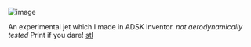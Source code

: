 ![image](https://github.com/user-attachments/assets/eb5e8a41-159b-4f3c-beb3-2126b2bf153d)


An experimental jet which I made in ADSK Inventor. *not aerodynamically tested* Print if you dare! [stl](https://github.com/itskme/experimental-airplane/blob/main/experimental-me-airplane.stl)

